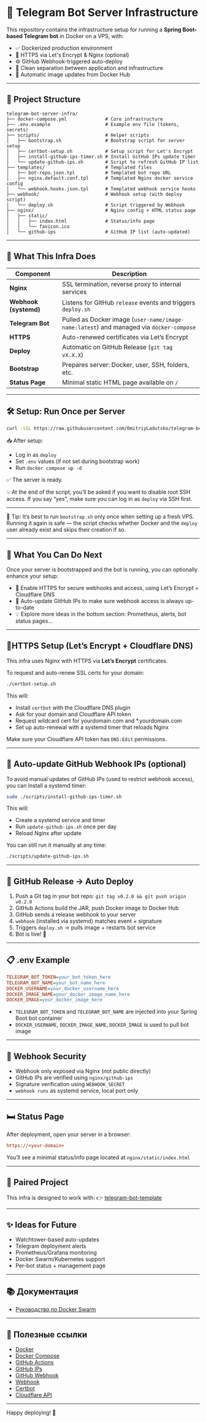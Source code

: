 # 🧱 Telegram Bot Server Infrastructure

This repository contains the infrastructure setup for running a **Spring Boot-based Telegram bot** in Docker on a VPS, with:

- ✅ Dockerized production environment
- 🔐 HTTPS via Let's Encrypt & Nginx (optional)
- ⚙️ GitHub Webhook-triggered auto-deploy
- 🐳 Clean separation between application and infrastructure
- 🔄 Automatic image updates from Docker Hub

---

## 📂 Project Structure
```
telegram-bot-server-infra/
├── docker-compose.yml              # Core infrastructure
├── .env.example                    # Example env file (tokens, secrets)
├── scripts/                        # Helper scripts
│   ├── bootstrap.sh                # Bootstrap script for server setup
│   ├── certbot-setup.sh            # Setup script for Let's Encrypt
│   ├── install-github-ips-timer.sh # Install GitHub IPs update timer
│   └── update-github-ips.sh        # Script to refresh GitHub IP list
├── templates/                      # Templated files
│   ├── bot-repo.json.tpl           # Templated bot repo URL
│   ├── nginx.default.conf.tpl      # Templated Nginx docker service config
│   └── webhook.hooks.json.tpl      # Templated webhook service hooks
├── webhook/                        # Webhook setup (with deploy script)
│   └── deploy.sh                   # Script triggered by Webhook
├── nginx/                          # Nginx config + HTML status page
│   ├── static/
│   │   ├── index.html              # Status/info page
│   │   └── favicon.ico
│   └── github-ips                  # GitHub IP list (auto-updated)
```
---

## 🚀 What This Infra Does

| Component         | Description                                                                               |
|-------------------|-------------------------------------------------------------------------------------------|
| **Nginx**         | SSL termination, reverse proxy to internal services                                       |
| **Webhook (systemd)** | Listens for GitHub `release` events and triggers `deploy.sh`                                  |
| **Telegram Bot**  | Pulled as Docker image (`user-name/image-name:latest`) and managed via `docker-compose` |
| **HTTPS**           | Auto-renewed certificates via Let’s Encrypt                                               |
| **Deploy**        | Automatic on GitHub Release (`git tag vX.X.X`)                                              |
| **Bootstrap**     | Prepares server: Docker, user, SSH, folders, etc.           |
| **Status Page**     | Minimal static HTML page available on `/`           |

---

## 🛠 Setup: Run Once per Server

```bash
curl -sSL https://raw.githubusercontent.com/DmitriyLadutsko/telegram-bot-server-infra/main/bootstrap.sh | bash
```

📥 After setup:
- Log in as `deploy`
- Set `.env` values (if not set during bootstrap work)
- Run `docker compose up -d`

✅ The server is ready.

💡 At the end of the script, you’ll be asked if you want to disable root SSH access. If you say “yes”, make sure you can log in as `deploy` via SSH first.

---

📌 Tip: It’s best to run `bootstrap.sh` only once when setting up a fresh VPS. Running it again is safe — the script checks whether Docker and the `deploy` user already exist and skips their creation if so.

---

## 🧭 What You Can Do Next
Once your server is bootstrapped and the bot is running, you can optionally enhance your setup:
- 🔐 Enable HTTPS for secure webhooks and access, using Let’s Encrypt + Cloudflare DNS
- 🔄 Auto-update GitHub IPs to make sure webhook access is always up-to-date
- 💡 Explore more ideas in the bottom section: Prometheus, alerts, bot status pages…

---

## 🔐HTTPS Setup (Let’s Encrypt + Cloudflare DNS)
This infra uses Nginx with HTTPS via **Let’s Encrypt** certificates.

To request and auto-renew SSL certs for your domain:
```bash
./certbot-setup.sh
```
This will:
- Install `certbot` with the Cloudflare DNS plugin
- Ask for your domain and Cloudflare API token
- Request wildcard cert for yourdomain.com and *.yourdomain.com
- Set up auto-renewal with a systemd timer that reloads Nginx

Make sure your Cloudflare API token has `DNS:Edit` permissions.

---

## 🔄 Auto-update GitHub Webhook IPs (optional)
To avoid manual updates of GitHub IPs (used to restrict webhook access), you can install a systemd timer:
```bash
sudo ./scripts/install-github-ips-timer.sh
```
This will:
- Create a systemd service and timer
- Run `update-github-ips.sh` once per day
- Reload Nginx after update

You can still run it manually at any time:
```bash
./scripts/update-github-ips.sh
```
---

## 🔁 GitHub Release → Auto Deploy
1. Push a Git tag in your bot repo: `git tag v0.2.0 && git push origin v0.2.0`
2. GitHub Actions build the JAR, push Docker image to Docker Hub
3. GitHub sends a release webhook to your server
4. `webhook` (installed via systemd) matches event + signature
5. Triggers `deploy.sh` → pulls image + restarts bot service
6. Bot is live! 🚀

---

## 📋 .env Example
```ini
TELEGRAM_BOT_TOKEN=your_bot_token_here
TELEGRAM_BOT_NAME=your_bot_name_here
DOCKER_USERNAME=your_docker_username_here
DOCKER_IMAGE_NAME=your_docker_image_name_here
DOCKER_IMAGE=your_docker_image_here
```
- `TELEGRAM_BOT_TOKEN` and `TELEGRAM_BOT_NAME` are injected into your Spring Boot bot container
- `DOCKER_USERNAME`, `DOCKER_IMAGE_NAME`, `DOCKER_IMAGE` is used to pull bot image

---

## 🔐 Webhook Security
- Webhook only exposed via Nginx (not public directly)
- GitHub IPs are verified using `nginx/github-ips`
- Signature verification using `WEBHOOK_SECRET`
- `webhook runs` as systemd service, local port only

---

## 🛏️ Status Page
After deployment, open your server in a browser:
```ini
https://<your-domain>
```
You’ll see a minimal status/info page located at `nginx/static/index.html`

---

## 🤝 Paired Project
This infra is designed to work with: 👉 [telegram-bot-template](https://github.com/DmitriyLadutsko/telegram-bot-template)

---

## ✨ Ideas for Future
- Watchtower-based auto-updates
- Telegram deployment alerts
- Prometheus/Grafana monitoring
- Docker Swarm/Kubernetes support
- Per-bot status + management page

---

## 📚 Документация

- [Руководство по Docker Swarm](docs/swarm-guide.md)

---

## 🔗 Полезные ссылки
- [Docker](https://docs.docker.com/)
- [Docker Compose](https://docs.docker.com/compose/)
- [GitHub Actions](https://docs.github.com/en/actions)
- [GitHub IPs](https://api.github.com/meta)
- [GitHub Webhook](https://docs.github.com/en/developers/webhooks-and-events/webhooks/creating-webhooks)
- [Webhook](https://github.com/adnanh/webhook)
- [Certbot](https://certbot.eff.org/)
- [Cloudflare API](https://api.cloudflare.com/)

---

Happy deploying! 🎉
